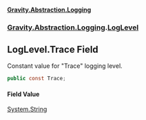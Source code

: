 #### [Gravity.Abstraction.Logging](./index.md 'index')
### [Gravity.Abstraction.Logging](./Gravity-Abstraction-Logging.md 'Gravity.Abstraction.Logging').[LogLevel](./Gravity-Abstraction-Logging-LogLevel.md 'Gravity.Abstraction.Logging.LogLevel')
## LogLevel.Trace Field
Constant value for "Trace" logging level.  
```csharp
public const Trace;
```
#### Field Value
[System.String](https://docs.microsoft.com/en-us/dotnet/api/System.String 'System.String')  
